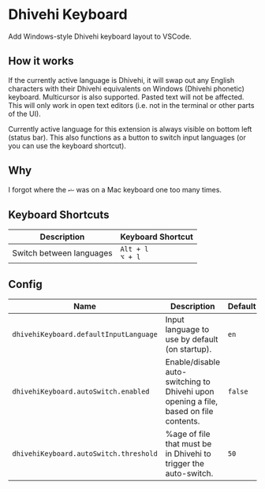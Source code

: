 # Dhivehi Keyboard

Add Windows-style Dhivehi keyboard layout to VSCode.

## How it works

If the currently active language is Dhivehi, it will swap out any English characters with their Dhivehi equivalents on Windows (Dhivehi phonetic) keyboard. Multicursor is also supported. Pasted text will not be affected. This will only work in open text editors (i.e. not in the terminal or other parts of the UI).

Currently active language for this extension is always visible on bottom left (status bar). This also functions as a button to switch input languages (or you can use the keyboard shortcut).

## Why

I forgot where the ޝ was on a Mac keyboard one too many times.

## Keyboard Shortcuts

| Description | Keyboard Shortcut |
| --- | --- |
| Switch between languages | `Alt + l`<br>`⌥ + l` |

## Config

| Name | Description | Default |
| --- | --- | --- |
| `dhivehiKeyboard.defaultInputLanguage` | Input language to use by default (on startup). | `en` |
| `dhivehiKeyboard.autoSwitch.enabled` | Enable/disable auto-switching to Dhivehi upon opening a file, based on file contents. | `false` |
| `dhivehiKeyboard.autoSwitch.threshold` | %age of file that must be in Dhivehi to trigger the auto-switch. | `50` |
